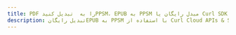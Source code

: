 ---title: PDF را به  تبدیل کنیدPPSM، EPUB به PPSM مبدل رایگان یا Curl SDKdescription: تبدیل رایگانEPUB به PPSM با استفاده از Curl Cloud APIs & SDK همچنین اسناد PDF را در Cloud ایجاد، ویرایش و رندر کنید.---